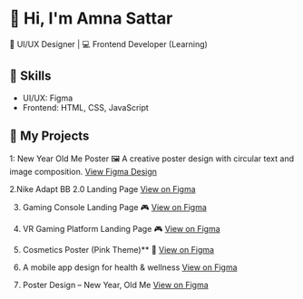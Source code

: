# 👋 Hi, I'm Amna Sattar
🎨 UI/UX Designer | 💻 Frontend Developer (Learning)

## 🔹 Skills
- UI/UX: Figma 
- Frontend: HTML, CSS, JavaScript

## 🎨 My Projects

1: New Year Old Me Poster 🖼️
A creative poster design with circular text and image composition. 
[View Figma Design](https://www.figma.com/design/cHxfL1TNbaX9mpNcIoehr3/Untitled?node-id=0-1&t=LrQWsTQqoQnVDrz9-1)


2.Nike Adapt BB 2.0 Landing Page
[View on Figma](https://www.figma.com/design/f2gkhzYaM3A2rQA7irohMY/Untitled?node-id=0-1&t=EaKCXlpMr9wOkEEH-1)


3. Gaming Console Landing Page 🎮
[View on Figma](https://www.figma.com/design/P5Mef0pH8w8TZnsdrB49gb/Untitled?t=EaKCXlpMr9wOkEEH-1)

4. VR Gaming Platform Landing Page 🎮
[View on Figma](https://www.figma.com/design/unMrCQor3DiqxnsIwH1dIp/Untitled?t=EaKCXlpMr9wOkEEH-1)

5. Cosmetics Poster (Pink Theme)** 💄
[View on Figma](https://www.figma.com/design/JqhNTyFLS1YRBBTO6Zos8I/Untitled?node-id=1-2&t=lm7SncrFpQQ5bbT0-1)


6. A mobile app design for health & wellness
[View on Figma](https://www.figma.com/design/FdxZOo8ktkV47IRJOH08Nn/Untitled?node-id=0-1&t=lm7SncrFpQQ5bbT0-1)

7. Poster Design – New Year, Old Me
[View on Figma](figma.com/proto/cHxfL1TNbaX9mpNcIoehr3/Untitled?node-id=7-2&starting-point-node-id=1%3A68)


   
